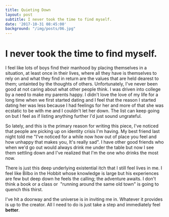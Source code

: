 ```yaml
---
title: Quieting Down
layout: post
subtitle: I never took the time to find myself.
date: '2017-10-31 08:45:00'
background: "/img/posts/06.jpg"
---
```


# I never took the time to find myself.
I feel like lots of boys find their manhood by placing themselves in a situation, at least once in their lives, where all they have is themselves to rely on and what they find in return are the values that are held dearest to them; untainted by the thoughts of others. Unfortunately, I've never been good at not caring about what other people think. I was driven into college by a need to make my parents happy. I didn't love the love of my life for a long time when we first started dating and I feel that the reason I started dating her was less because I had feelings for her and more of that she was ecstatic to be with me and I couldn't let her down. The list can keep going on but I feel as if listing anything further I'd just sound ungrateful.

So lately, and this is the primary reason for writing this piece, I've noticed that people are picking up on identity crisis I'm having. My best friend last night told me "I've noticed for a while now how out of place you feel and how unhappy that makes you, It's really sad". I have other good friends who when we'd go out would always drink me under the table but now I see them settling down and I've realized that I'm the one who drinks the most now.

There is just this deep underlying existential itch that I still feel lives in me. I feel like Bilbo in the Hobbit whose knowledge is large but his experiences are few but deep down he feels the calling; the adventure awaits. I don't think a book or a class or  "running around the same old town" is going to quench this thirst.

I've hit a doorway and the universe is in inviting me in. Whatever it provides is up to the creator. All I need to do is just take a step and immediately feel **better**.